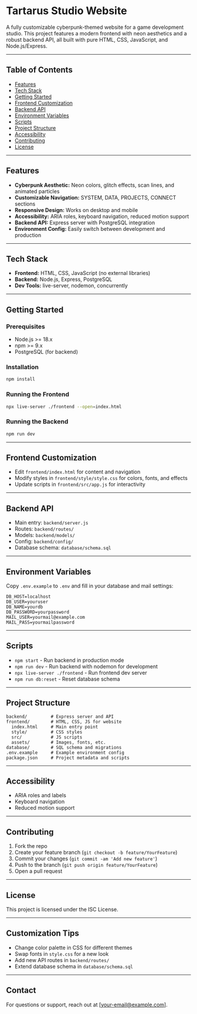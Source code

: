 # Tartarus Studio Website

A fully customizable cyberpunk-themed website for a game development studio. This project features a modern frontend with neon aesthetics and a robust backend API, all built with pure HTML, CSS, JavaScript, and Node.js/Express.

---

## Table of Contents
- [Features](#features)
- [Tech Stack](#tech-stack)
- [Getting Started](#getting-started)
- [Frontend Customization](#frontend-customization)
- [Backend API](#backend-api)
- [Environment Variables](#environment-variables)
- [Scripts](#scripts)
- [Project Structure](#project-structure)
- [Accessibility](#accessibility)
- [Contributing](#contributing)
- [License](#license)

---

## Features
- **Cyberpunk Aesthetic:** Neon colors, glitch effects, scan lines, and animated particles
- **Customizable Navigation:** SYSTEM, DATA, PROJECTS, CONNECT sections
- **Responsive Design:** Works on desktop and mobile
- **Accessibility:** ARIA roles, keyboard navigation, reduced motion support
- **Backend API:** Express server with PostgreSQL integration
- **Environment Config:** Easily switch between development and production

---

## Tech Stack
- **Frontend:** HTML, CSS, JavaScript (no external libraries)
- **Backend:** Node.js, Express, PostgreSQL
- **Dev Tools:** live-server, nodemon, concurrently

---

## Getting Started

### Prerequisites
- Node.js >= 18.x
- npm >= 9.x
- PostgreSQL (for backend)

### Installation
```bash
npm install
```

### Running the Frontend
```bash
npx live-server ./frontend --open=index.html
```

### Running the Backend
```bash
npm run dev
```

---

## Frontend Customization
- Edit `frontend/index.html` for content and navigation
- Modify styles in `frontend/style/style.css` for colors, fonts, and effects
- Update scripts in `frontend/src/app.js` for interactivity

---

## Backend API
- Main entry: `backend/server.js`
- Routes: `backend/routes/`
- Models: `backend/models/`
- Config: `backend/config/`
- Database schema: `database/schema.sql`

---

## Environment Variables
Copy `.env.example` to `.env` and fill in your database and mail settings:
```
DB_HOST=localhost
DB_USER=youruser
DB_NAME=yourdb
DB_PASSWORD=yourpassword
MAIL_USER=yourmail@example.com
MAIL_PASS=yourmailpassword
```

---

## Scripts
- `npm start` - Run backend in production mode
- `npm run dev` - Run backend with nodemon for development
- `npx live-server ./frontend` - Run frontend dev server
- `npm run db:reset` - Reset database schema

---

## Project Structure
```
backend/         # Express server and API
frontend/        # HTML, CSS, JS for website
  index.html     # Main entry point
  style/         # CSS styles
  src/           # JS scripts
  assets/        # Images, fonts, etc.
database/        # SQL schema and migrations
.env.example     # Example environment config
package.json     # Project metadata and scripts
```

---

## Accessibility
- ARIA roles and labels
- Keyboard navigation
- Reduced motion support

---

## Contributing
1. Fork the repo
2. Create your feature branch (`git checkout -b feature/YourFeature`)
3. Commit your changes (`git commit -am 'Add new feature'`)
4. Push to the branch (`git push origin feature/YourFeature`)
5. Open a pull request

---

## License
This project is licensed under the ISC License.

---

## Customization Tips
- Change color palette in CSS for different themes
- Swap fonts in `style.css` for a new look
- Add new API routes in `backend/routes/`
- Extend database schema in `database/schema.sql`

---

## Contact
For questions or support, reach out at [your-email@example.com].
